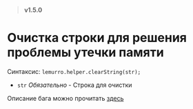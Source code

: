> **v1.5.0**

# Очистка строки для решения проблемы утечки памяти

Синтаксис: `lemurro.helper.clearString(str);`
- `str` *Обязательно* - Строка для очистки

Описание бага можно прочитать [здесь](https://habr.com/ru/post/449368/)